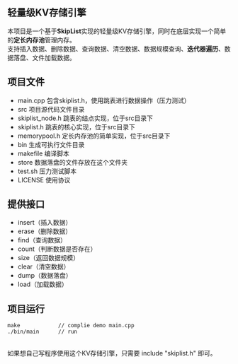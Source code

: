 ## 轻量级KV存储引擎

本项目是一个基于**SkipList**实现的轻量级KV存储引擎，同时在底层实现一个简单的**定长内存池**管理内存。<br/>
支持插入数据、删除数据、查询数据、清空数据、数据规模查询、**迭代器遍历**、数据落盘、文件加载数据。

## 项目文件
* main.cpp 包含skiplist.h，使用跳表进行数据操作（压力测试）
* src 项目源代码文件目录
* skiplist_node.h 跳表的结点实现，位于src目录下
* skiplist.h 跳表的核心实现，位于src目录下
* memorypool.h 定长内存池的简单实现，位于src目录下
* bin 生成可执行文件目录
* makefile 编译脚本
* store 数据落盘的文件存放在这个文件夹 
* test.sh 压力测试脚本
* LICENSE 使用协议

## 提供接口
* insert（插入数据）
* erase（删除数据）
* find（查询数据）
* count（判断数据是否存在）
* size（返回数据规模）
* clear（清空数据）
* dump（数据落盘）
* load（加载数据）

## 项目运行
```
make            // complie demo main.cpp
./bin/main      // run 
```
<br/>
如果想自己写程序使用这个KV存储引擎，只需要 include "skiplist.h" 即可。
